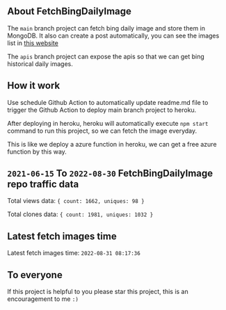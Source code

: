 ## About FetchBingDailyImage

The `main` branch project can fetch bing daily image and store them in MongoDB.
It also can create a post automatically, you can see the images list in [this website](https://oursalbum.netlify.app)

The `apis` branch project can expose the apis so that we can get bing historical daily images.

## How it work

Use schedule Github Action to automatically update readme.md file to trigger the Github Action to deploy main branch project to heroku.

After deploying in heroku, heroku will automatically execute `npm start` command to run this project, so we can fetch the image everyday.

This is like we deploy a azure function in heroku, we can get a free azure function by this way.

## `2021-06-15` To `2022-08-30` FetchBingDailyImage repo traffic data

Total views data: `{ count: 1662, uniques: 98 }`

Total clones data: `{ count: 1981, uniques: 1032 }`

## Latest fetch images time

Latest fetch images time: `2022-08-31 08:17:36`

## To everyone

If this project is helpful to you please star this project, this is an encouragement to me `:)`



